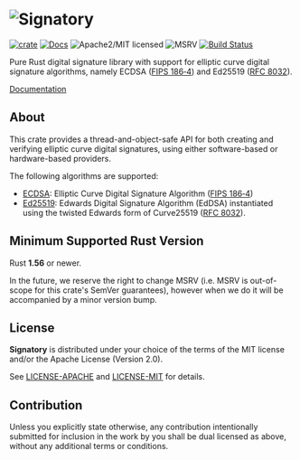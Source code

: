 # ![Signatory][logo]

[![crate][crate-image]][crate-link]
[![Docs][docs-image]][docs-link]
![Apache2/MIT licensed][license-image]
![MSRV][rustc-image]
[![Build Status][build-image]][build-link]

Pure Rust digital signature library with support for elliptic curve digital
signature algorithms, namely ECDSA ([FIPS 186‑4]) and Ed25519 ([RFC 8032]).

[Documentation][docs-link]

## About

This crate provides a thread-and-object-safe API for both creating and
verifying elliptic curve digital signatures, using either software-based
or hardware-based providers.

The following algorithms are supported:

- [ECDSA]: Elliptic Curve Digital Signature Algorithm ([FIPS 186‑4])
- [Ed25519]: Edwards Digital Signature Algorithm (EdDSA) instantiated using
  the twisted Edwards form of Curve25519 ([RFC 8032]).

## Minimum Supported Rust Version

Rust **1.56** or newer.

In the future, we reserve the right to change MSRV (i.e. MSRV is out-of-scope
for this crate's SemVer guarantees), however when we do it will be accompanied by
a minor version bump.

## License

**Signatory** is distributed under your choice of the terms of the MIT license
and/or the Apache License (Version 2.0).

See [LICENSE-APACHE](LICENSE-APACHE) and [LICENSE-MIT](LICENSE-MIT) for details.

## Contribution

Unless you explicitly state otherwise, any contribution intentionally
submitted for inclusion in the work by you shall be dual licensed as above,
without any additional terms or conditions.

[//]: # (badges)

[logo]: https://storage.googleapis.com/iqlusion-production-web/github/signatory/signatory.svg
[crate-image]: https://img.shields.io/crates/v/signatory.svg
[crate-link]: https://crates.io/crates/signatory
[docs-image]: https://docs.rs/signatory/badge.svg
[docs-link]: https://docs.rs/signatory/
[license-image]: https://img.shields.io/badge/license-Apache2.0/MIT-blue.svg
[rustc-image]: https://img.shields.io/badge/rustc-1.56+-blue.svg
[build-image]: https://github.com/iqlusioninc/crates/workflows/signatory/badge.svg?branch=main&event=push
[build-link]: https://github.com/iqlusioninc/crates/actions

[//]: # (general links)

[ECDSA]: https://en.wikipedia.org/wiki/Elliptic_Curve_Digital_Signature_Algorithm
[Ed25519]: https://en.wikipedia.org/wiki/EdDSA#Ed25519
[FIPS 186‑4]: https://csrc.nist.gov/publications/detail/fips/186/4/final
[RFC 8032]: https://tools.ietf.org/html/rfc8032
